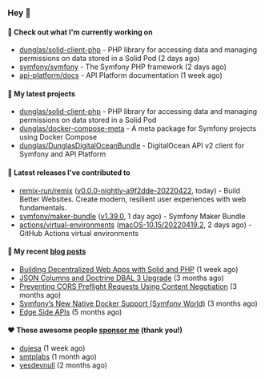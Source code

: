 ### Hey 👋

#### 👷 Check out what I'm currently working on

- [dunglas/solid-client-php](https://github.com/dunglas/solid-client-php) - PHP library for accessing data and managing permissions on data stored in a Solid Pod (2 days ago)
- [symfony/symfony](https://github.com/symfony/symfony) - The Symfony PHP framework (2 days ago)
- [api-platform/docs](https://github.com/api-platform/docs) - API Platform documentation (1 week ago)

#### 🌱 My latest projects

- [dunglas/solid-client-php](https://github.com/dunglas/solid-client-php) - PHP library for accessing data and managing permissions on data stored in a Solid Pod
- [dunglas/docker-compose-meta](https://github.com/dunglas/docker-compose-meta) - A meta package for Symfony projects using Docker Compose
- [dunglas/DunglasDigitalOceanBundle](https://github.com/dunglas/DunglasDigitalOceanBundle) - DigitalOcean API v2 client for Symfony and API Platform

#### 🔭 Latest releases I've contributed to

- [remix-run/remix](https://github.com/remix-run/remix) ([v0.0.0-nightly-a9f2dde-20220422](https://github.com/remix-run/remix/releases/tag/v0.0.0-nightly-a9f2dde-20220422), today) - Build Better Websites. Create modern, resilient user experiences with web fundamentals.
- [symfony/maker-bundle](https://github.com/symfony/maker-bundle) ([v1.39.0](https://github.com/symfony/maker-bundle/releases/tag/v1.39.0), 1 day ago) - Symfony Maker Bundle
- [actions/virtual-environments](https://github.com/actions/virtual-environments) ([macOS-10.15/20220419.2](https://github.com/actions/virtual-environments/releases/tag/macOS-10.15%2F20220419.2), 2 days ago) - GitHub Actions virtual environments

#### 📜 My recent [blog posts](https://dunglas.fr)

- [Building Decentralized Web Apps with Solid and PHP](https://dunglas.fr/2022/04/building-decentralized-web-apps-with-solid-and-php/) (1 week ago)
- [JSON Columns and Doctrine DBAL 3 Upgrade](https://dunglas.fr/2022/01/json-columns-and-doctrine-dbal-3-upgrade/) (3 months ago)
- [Preventing CORS Preflight Requests Using Content Negotiation](https://dunglas.fr/2022/01/preventing-cors-preflight-requests-using-content-negotiation/) (3 months ago)
- [Symfony’s New Native Docker Support (Symfony World)](https://dunglas.fr/2021/12/symfonys-new-native-docker-support-symfony-world/) (3 months ago)
- [Edge Side APIs](https://dunglas.fr/2021/10/edge-side-apis/) (5 months ago)

#### ❤️ These awesome people [sponsor me](https://github.com/sponsors/dunglas) (thank you!)

- [dujesa](https://github.com/dujesa) (1 week ago)
- [smtplabs](https://github.com/smtplabs) (1 month ago)
- [yesdevnull](https://github.com/yesdevnull) (2 months ago)
